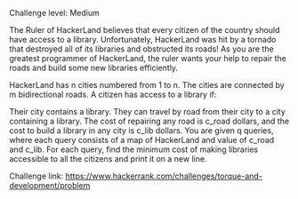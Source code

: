 Challenge level: Medium

The Ruler of HackerLand believes that every citizen of the country should have access to a library. Unfortunately, HackerLand was hit by a tornado that destroyed all of its libraries and obstructed its roads! As you are the greatest programmer of HackerLand, the ruler wants your help to repair the roads and build some new libraries efficiently.

HackerLand has n cities numbered from 1 to n. The cities are connected by m bidirectional roads. A citizen has access to a library if:

Their city contains a library.
They can travel by road from their city to a city containing a library.
The cost of repairing any road is c_road dollars, and the cost to build a library in any city is c_lib dollars. You are given q queries, where each query consists of a map of HackerLand and value of c_road and c_lib. For each query, find the minimum cost of making libraries accessible to all the citizens and print it on a new line.

Challenge link: https://www.hackerrank.com/challenges/torque-and-development/problem
